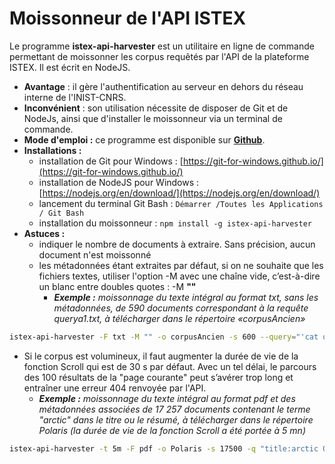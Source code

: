 # Moissonneur de l'API ISTEX

Le programme **istex-api-harvester** est un utilitaire en ligne de commande permettant de moissonner les corpus requêtés par l'API de la plateforme ISTEX. Il est écrit en NodeJS.

* **Avantage** :  il gère l'authentification au serveur en dehors du réseau interne de l'INIST-CNRS.
* **Inconvénient** : son utilisation nécessite de disposer de Git et de NodeJs, ainsi que d'installer le moissonneur via un terminal de commande.
* **Mode d'emploi :** ce programme est disponible sur [**Github**](https://github.com/istex/istex-api-harvester).
* **Installations :**
  * installation de Git pour Windows : [https://git-for-windows.github.io/](https://git-for-windows.github.io/)
  * installation de NodeJS pour Windows : [https://nodejs.org/en/download/](https://nodejs.org/en/download/)
  * lancement du terminal Git Bash : `Démarrer /Toutes les Applications / Git Bash`
  * installation du moissonneur : `npm install -g istex-api-harvester`
* **Astuces :**
  * indiquer le nombre de documents à extraire. Sans précision, aucun document n'est moissonné
  * les métadonnées étant extraites par défaut, si on ne souhaite que les fichiers textes, utiliser l'option -M avec une chaîne vide, c’est-à-dire un blanc entre doubles quotes : -M **""**
    * _**Exemple :** moissonnage du texte intégral au format txt, sans les métadonnées, de 590 documents correspondant à la requête querya1.txt, à télécharger dans le répertoire «corpusAncien»_

```bash
istex-api-harvester -F txt -M "" -o corpusAncien -s 600 --query="'cat querya1.txt'"
```

* Si le corpus est volumineux, il faut augmenter la durée de vie de la fonction Scroll qui est de 30 s par défaut. Avec un tel délai, le parcours des 100 résultats de la "page courante" peut s’avérer trop long et entraîner une erreur 404 renvoyée par l'API.
  * _**Exemple :** moissonnage du texte intégral au format pdf et des métadonnées associées de 17 257 documents contenant le terme "arctic" dans le titre ou le résumé, à télécharger dans le répertoire Polaris \(la durée de vie de la fonction Scroll a été portée à 5 mn\)_

```bash
istex-api-harvester -t 5m -F pdf -o Polaris -s 17500 -q "title:arctic OR abstract:arctic"
```

